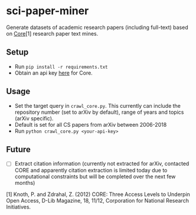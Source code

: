# sci-paper-miner
Generate datasets of academic research papers (including full-text) based on [Core](https://core.ac.uk/services)[1] research paper text mines. 

## Setup
 - Run `pip install -r requirements.txt`
 - Obtain an api key [here](https://core.ac.uk/api-keys/register) for Core. 
## Usage
 - Set the target query in `crawl_core.py`. This currently can include the repository number (set to arXiv by default), range of years and topics (arXiv specific). 
 - Default is set for all CS papers from arXiv between 2006-2018
 - Run `python crawl_core.py <your-api-key>`

## Future
 - [ ] Extract citation information (currently not extracted for arXiv, contacted CORE and apparently citation extraction is limited today due to computational constraints but will be completed over the next few months)

[1] Knoth, P. and Zdrahal, Z. (2012) CORE: Three Access Levels to Underpin Open Access, D-Lib Magazine, 18, 11/12, Corporation for National Research Initiatives.
